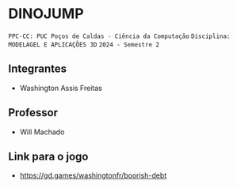 # DINOJUMP

`PPC-CC: PUC Poços de Caldas - Ciência da Computação`
`Disciplina: MODELAGEL E APLICAÇÕES 3D`
`2024 - Semestre 2`

## Integrantes

- Washington Assis Freitas

## Professor

- Will Machado

## Link para o jogo
- https://gd.games/washingtonfr/boorish-debt


